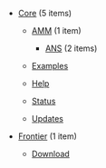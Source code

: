 - [Core](/docs/Core/README.md) <span class="sidebar-item-count">(5 items)</span>

  - [AMM](/docs/Core/AMM/README.md) <span class="sidebar-item-count">(1 item)</span>

    - [ANS](/docs/Core/AMM/ANS/README.md) <span class="sidebar-item-count">(2 items)</span>

  - [Examples](/docs/Core/Examples.md) 

  - [Help](/docs/Core/Help.md) 

  - [Status](/docs/Core/Status.md) 

  - [Updates](/docs/Core/Updates.md) 

- [Frontier](/docs/Frontier/README.md) <span class="sidebar-item-count">(1 item)</span>

  - [Download](/docs/Frontier/Download.md) 

